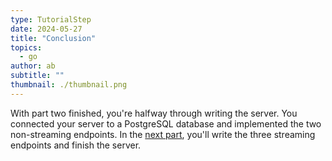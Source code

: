 ```yaml
---
type: TutorialStep
date: 2024-05-27
title: "Conclusion"
topics:
  - go
author: ab
subtitle: ""
thumbnail: ./thumbnail.png
---
```


With part two finished, you're halfway through writing the server. You connected your server to a PostgreSQL database and implemented the two non-streaming endpoints. In the [next part](../../grpc_part_three/), you'll write the three streaming endpoints and finish the server.
